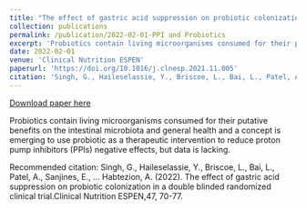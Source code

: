 ```yaml
---
title: "The effect of gastric acid suppression on probiotic colonization in a double blinded randomized clinical trial"
collection: publications
permalink: /publication/2022-02-01-PPI and Probiotics
excerpt: 'Probiotics contain living microorganisms consumed for their putative benefits on the intestinal microbiota and general health and a concept is emerging to use probiotic as a therapeutic intervention to reduce proton pump inhibitors (PPIs) negative effects, but data is lacking.'
date: 2022-02-01
venue: 'Clinical Nutrition ESPEN'
paperurl: 'https://doi.org/10.1016/j.clnesp.2021.11.005'
citation: 'Singh, G., Haileselassie, Y., Briscoe, L., Bai, L., Patel, A., Sanjines, E., ... Habtezion, A. (2022). The effect of gastric acid suppression on probiotic colonization in a double blinded randomized clinical trial.Clinical Nutrition ESPEN,47, 70-77.'
---
```


<a href='https://doi.org/10.1016/j.clnesp.2021.11.005'>Download paper here</a>

Probiotics contain living microorganisms consumed for their putative benefits on the intestinal microbiota and general health and a concept is emerging to use probiotic as a therapeutic intervention to reduce proton pump inhibitors (PPIs) negative effects, but data is lacking.

Recommended citation: Singh, G., Haileselassie, Y., Briscoe, L., Bai, L., Patel, A., Sanjines, E., ... Habtezion, A. (2022). The effect of gastric acid suppression on probiotic colonization in a double blinded randomized clinical trial.Clinical Nutrition ESPEN,47, 70-77.